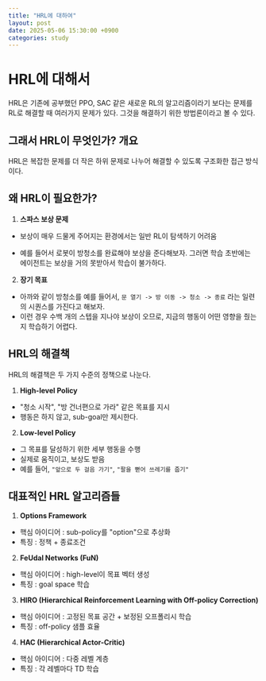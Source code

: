 ```yaml
---
title: "HRL에 대하여"
layout: post
date: 2025-05-06 15:30:00 +0900
categories: study
---
```


# HRL에 대해서
HRL은 기존에 공부했던 PPO, SAC 같은 새로운 RL의 알고리즘이라기 보다는 문제를 RL로 해결할 때 여러가지 문제가 있다.
그것을 해결하기 위한 방법론이라고 볼 수 있다.

## 그래서 HRL이 무엇인가? 개요
HRL은 복잡한 문제를 더 작은 하위 문제로 나누어 해결할 수 있도록 구조화한 접근 방식이다.

## 왜 HRL이 필요한가?
1. **스파스 보상 문제**
* 보상이 매우 드물게 주어지는 환경에서는 일반 RL이 탐색하기 어려움
- 예를 들어서 로봇이 방청소를 완료해야 보상을 준다해보자. 그러면 학습 초반에는 에이전트는 보상을 거의 못받아서 학습이 불가하다.
2. **장기 목표**
- 아까와 같이 방청소를 예를 들어서, `문 열기 -> 방 이동 -> 청소 -> 종료` 라는 일련의 시퀀스를 가진다고 해보자.
- 이런 경우 수백 개의 스텝을 지나야 보상이 오므로, 지금의 행동이 어떤 영향을 줬는지 학습하기 어렵다.

## HRL의 해결책
HRL의 해결책은 두 가지 수준의 정책으로 나눈다.
1. **High-level Policy**
- "청소 시작", "방 건너편으로 가라" 같은 목표를 지시
- 행동은 하지 않고, sub-goal만 제시한다.
2. **Low-level Policy**
- 그 목표를 달성하기 위한 세부 행동을 수행
- 실제로 움직이고, 보상도 받음
- 예를 들어, `"앞으로 두 걸음 가기"`, `"팔을 뻗어 쓰레기를 줍기"`

## 대표적인 HRL 알고리즘들
1. **Options Framework**
- 핵심 아이디어 : sub-policy를 "option"으로 추상화
- 특징 : 정책 + 종료조건
2. **FeUdal Networks (FuN)**
- 핵심 아이디어 : high-level이 목표 벡터 생성
- 특징 : goal space 학습
3. **HIRO (Hierarchical Reinforcement Learning with Off-policy Correction)**
- 핵심 아이디어 : 고정된 목표 공간 + 보정된 오프폴리시 학습
- 특징 : off-policy 샘플 효율
4. **HAC (Hierarchical Actor-Critic)**
- 핵심 아이디어 : 다중 레벨 계층
- 특징 : 각 레벨마다 TD 학습